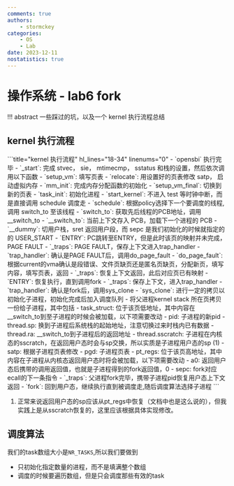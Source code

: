 ```yaml
---
comments: true
authors:
    - stormckey
categories:
    - OS
    - Lab
date: 2023-12-11
nostatistics: true
---
```


# 操作系统 - lab6 fork
!!! abstract
    一些踩过的坑，以及一个 kernel 执行流程总结
<!-- more -->

## kernel 执行流程

<div class="annotate" markdown>
```title="kernel 执行流程" hl_lines="18-34" linenums="0"
- `opensbi` 执行完毕
- `_start`: 完成 stvec， sie， mtimecmp， sstatus 和栈的设置，然后依次调用以下函数
    - `setup_vm`: 填写页表
    - `relocate`: 用设置好的页表修改 satp， 启动虚拟内存
    - `mm_init`: 完成内存分配函数的初始化
    - `setup_vm_final`: 切换到新的页表
    - `task_init`: 初始化进程
- `start_kernel`: 不进入 test 等时钟中断，而是直接调用 schedule 调度走
- `schedule`: 根据policy选择下一个要调度的线程,调用 switch_to 至该线程
- `switch_to`: 获取先后线程的PCB地址，调用__switch_to
- `__switch_to`: 当前上下文存入 PCB，加载下一个进程的 PCB
- `__dummy`: 切用户栈，sret 返回用户段，而 sepc 是我们初始化的时候就指定的的 USER_START
- `ENTRY`: PC跳转至ENTRY，但是此时该页的映射并未完成，PAGE FAULT
- `_traps`: PAGE FAULT，保存上下文进入trap_handler
- `trap_handler`: 确认是PAGE FAULT后，调用do_page_fault
- `do_page_fault`: 根据current的vma确认是段错误、文件页缺页还是匿名页缺页，分配新页，填写内容，填写页表，返回
- `_traps`: 恢复上下文返回，此后对应页已有映射
- `ENTRY`: 恢复执行，直到调用fork
- `_traps`: 保存上下文，进入trap_handler
- `trap_handler`: 确认是fork后，调用sys_clone
- `sys_clone`: 进行一定的拷贝以初始化子进程，初始化完成后加入调度队列
    -  将父进程kernel stack 所在页拷贝一份给子进程，其中包括
          - task_struct: 位于该页低地址，其中内容在__switch_to到至子进程的时候会被加载，以下项需要改动
              - pid: 子进程的新pid
              - thread.sp: 换到子进程后系统栈的起始地址，注意切换过来时栈内已有数据
              - thread.ra: __switch_to到子进程后的返回地址
              - thread.sscratch: 子进程在内核态的sscratch，在返回用户态时会与sp交换，所以实质是子进程用户态的sp (1)
              - satp: 根据子进程页表修改
              - pgd: 子进程页表
          - pt_regs: 位于该页高地址，其中内容在子进程从内核态返回用户态时将会被加载，以下项需要改动  
              - a0: 返回用户态后携带的调用返回值，也就是子进程得到的fork返回值，0
              - sepc: fork对应ecall的下一条指令
- `_traps`: 父进程fork完毕，携带子进程pid恢复用户态上下文返回
- `fork`: 回到用户态，继续执行直到被调度走,随后调度算法选择子进程
```
</div>

1.  正常来说返回用户态的sp应该从pt_regs中恢复（文档中也是这么说的），但我实践上是从sscratch恢复的，这里应该根据具体实现修改。

## 调度算法

我们的task数组大小是`NR_TASKS`,所以我们要做到

- 只初始化指定数量的进程，而不是填满整个数组
- 调度的时候要遍历数组，但是只会调度那些有效的task
